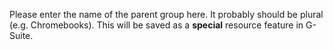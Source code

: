 Please enter the name of the parent group here. It probably should be plural (e.g. Chromebooks). This will be saved as a __special__ resource feature in G-Suite.